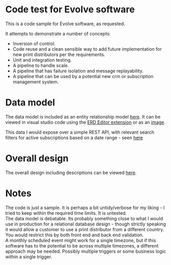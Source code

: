# Code test for Evolve software
This is a code sample for Evolve software, as requested.  

It attempts to demonstrate a number of concepts:  
* Inversion of control.  
* Code reuse and a clean sensible way to add future implementation for new print distributors per the requirements.  
* Unit and integration testing.  
* A pipeline to handle scale.  
* A pipeline that has failure isolation and message replayability.  
* A pipeline that can be used by a potential new crm or subscription management system.  

# Data model
The data model is included as an entity relationship model [here](https://github.com/dddenzel/Acme.CodeTest/blob/main/DataModel.vuerd.json). It can be viewed in visual studio code using the [ERD Editor extension](https://marketplace.visualstudio.com/items?itemName=dineug.vuerd-vscode) or as an [image](https://s3.ap-southeast-2.amazonaws.com/codetest.public/DbModel.png).  
  
This data I would expose over a simple REST API, with relevant search filters for active subscriptions based on a date range - seen [here](https://s3.ap-southeast-2.amazonaws.com/codetest.public/Api.PNG)

# Overall design
The overall design including descriptions can be viewed [here](https://s3.ap-southeast-2.amazonaws.com/codetest.public/CodeDesign.png).

# Notes
The code is just a sample. It is perhaps a bit untidy/verbose for my liking - I tried to keep within the required time limits. It is untested.  
The data model is debatable. Its probably something close to what I would use in production for a relational database design - though strictly speaking it would allow a customer to use a print distributor from a different country. You would restrict this by both front end and back end validation.  
A monthly scheduled event might work for a single timezone, but if this software has to the potential to be across multiple timezones, a different approach may be needed. Possibly multiple triggers or some business logic within a single trigger.  
  
